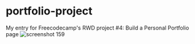 # portfolio-project
My entry for Freecodecamp's RWD project #4: Build a Personal Portfolio page
![screenshot 159](https://user-images.githubusercontent.com/28616709/41477569-8f10dc96-7079-11e8-883e-aee23af06e6b.png)
